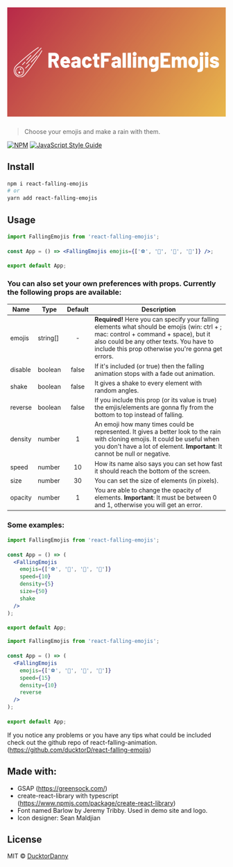 # ![ReactFallingEmojisLogo](./README-title-logo.svg)

> Choose your emojis and make a rain with them.

[![NPM](https://img.shields.io/npm/v/react-falling-emojis.svg)](https://www.npmjs.com/package/react-falling-emojis) [![JavaScript Style Guide](https://img.shields.io/badge/code_style-standard-brightgreen.svg)](https://standardjs.com)

## Install

```bash
npm i react-falling-emojis
# or
yarn add react-falling-emojis
```

## Usage

```jsx
import FallingEmojis from 'react-falling-emojis';

const App = () => <FallingEmojis emojis={['⚽️', '🦆', '🎉', '👻']} />;

export default App;
```

### You can also set your own preferences with props. Currently the following props are available:

| Name    | Type     | Default | Description                                                                                                                                                                                                                           |
| ------- | -------- | :-----: | ------------------------------------------------------------------------------------------------------------------------------------------------------------------------------------------------------------------------------------- |
| emojis  | string[] |    -    | **Required!** Here you can specify your falling elements what should be emojis (win: ctrl + ; mac: control + command + space), but it also could be any other texts. You have to include this prop otherwise you're gonna get errors. |
| disable | boolean  |  false  | If it's included (or true) then the falling animation stops with a fade out animation.                                                                                                                                                |
| shake   | boolean  |  false  | It gives a shake to every element with random angles.                                                                                                                                                                                 |
| reverse | boolean  |  false  | If you include this prop (or its value is true) the emjis/elements are gonna fly from the bottom to top instead of falling.                                                                                                           |
| density | number   |    1    | An emoji how many times could be represented. It gives a better look to the rain with cloning emojis. It could be useful when you don't have a lot of element. **Important**: It cannot be null or negative.                          |
| speed   | number   |   10    | How its name also says you can set how fast it should reach the bottom of the screen.                                                                                                                                                 |
| size    | number   |   30    | You can set the size of elements (in pixels).                                                                                                                                                                                         |
| opacity | number   |    1    | You are able to change the opacity of elements. **Important**: It must be between 0 and 1, otherwise you will get an error.                                                                                                           |

### Some examples:

```jsx
import FallingEmojis from 'react-falling-emojis';

const App = () => (
  <FallingEmojis
    emojis={['⚽️', '🦆', '🎉', '👻']}
    speed={10}
    density={5}
    size={50}
    shake
  />
);

export default App;
```

```jsx
import FallingEmojis from 'react-falling-emojis';

const App = () => (
  <FallingEmojis
    emojis={['⚽️', '🦆', '🎉', '👻']}
    speed={15}
    density={10}
    reverse
  />
);

export default App;
```

If you notice any problems or you have any tips what could be included check out the github repo of react-falling-animation. (https://github.com/ducktorD/react-falling-emojis)

## Made with:

- GSAP (https://greensock.com/)
- create-react-library with typescript (https://www.npmjs.com/package/create-react-library)
- Font named Barlow by Jeremy Tribby. Used in demo site and logo.
- Icon designer: Sean Maldjian

## License

MIT © [DucktorDanny](https://github.com/DucktorDanny)
